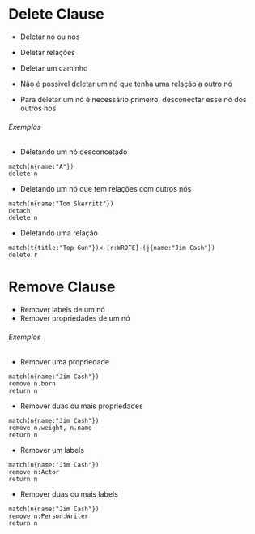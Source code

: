 # Delete Clause

* Deletar nó ou nós
* Deletar relações
* Deletar um caminho

* Não é possivel deletar um nó que tenha uma relação a outro nó
* Para deletar um nó é necessário primeiro, desconectar esse nó dos outros nós

###### Exemplos
* Deletando um nó desconcetado
```
match(n{name:"A"})
delete n
```
* Deletando um nó que tem relações com outros nós
```
match(n{name:"Tom Skerritt"})
detach
delete n
```
* Deletando uma relação
```
match(t{title:"Top Gun"})<-[r:WROTE]-(j{name:"Jim Cash"})
delete r
```

# Remove Clause
* Remover labels de um nó
* Remover propriedades de um nó

###### Exemplos
* Remover uma propriedade
```
match(n{name:"Jim Cash"})
remove n.born
return n
```

* Remover duas ou mais propriedades
```
match(n{name:"Jim Cash"})
remove n.weight, n.name
return n
```

* Remover um labels
```
match(n{name:"Jim Cash"})
remove n:Actor
return n
```

* Remover duas ou mais labels
```
match(n{name:"Jim Cash"})
remove n:Person:Writer
return n
```